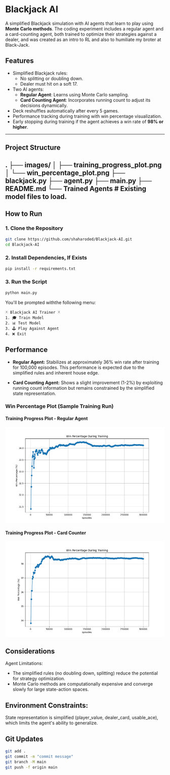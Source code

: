 # **Blackjack AI**

A simplified Blackjack simulation with AI agents that learn to play using **Monte Carlo methods**. The coding experiment includes a regular agent and a card-counting agent, both trained to optimize their strategies against a dealer, and was created as an intro to RL and also to humiliate my broter at Black-Jack.

## **Features**
- Simplified Blackjack rules:
  - No splitting or doubling down.
  - Dealer must hit on a soft 17.
- Two AI agents:
  - **Regular Agent**: Learns using Monte Carlo sampling.
  - **Card Counting Agent**: Incorporates running count to adjust its decisions dynamically.
- Deck reshuffles automatically after every 5 games.
- Performance tracking during training with win percentage visualization.
- Early stopping during training if the agent achieves a win rate of **98% or higher**.

---

## **Project Structure**
.
├── images/
│   ├── training_progress_plot.png
│   └── win_percentage_plot.png
├── blackjack.py
├── agent.py
├── main.py
├── README.md
└── Trained Agents        # Existing model files to load.
---

## **How to Run**

### **1. Clone the Repository**
```bash
git clone https://github.com/shaharoded/Blackjack-AI.git
cd Blackjack-AI
```

### **2. Install Dependencies, If Exists**

```bash
pip install -r requirements.txt
```

### **3. Run the Script**

```bash
python main.py
```

You'll be prompted withthe following menu:

```bash
🃏 Blackjack AI Trainer 🃏
1. 🎓 Train Model
2. 📊 Test Model
3. 🕹️ Play Against Agent
4. ❌ Exit
```

## Performance

- **Regular Agent:** Stabilizes at approximately 36% win rate after training for 100,000 episodes. This performance is expected due to the simplified rules and inherent house edge.

- **Card Counting Agent:** Shows a slight improvement (1-2%) by exploiting running count information but remains constrained by the simplified state representation.

### **Win Percentage Plot (Sample Training Run)**

#### **Training Progress Plot - Regular Agent**
![Training Progress Plot - Regular](Images/regular_agent.png)

#### **Training Progress Plot - Card Counter**
![Training Progress Plot - Card Counter](Images/card_counter_agent.png)


## Considerations
Agent Limitations:

 - The simplified rules (no doubling down, splitting) reduce the potential for strategy optimization.
 - Monte Carlo methods are computationally expensive and converge slowly for large state-action spaces.

## Environment Constraints:

State representation is simplified (player_value, dealer_card, usable_ace), which limits the agent's ability to generalize.

## Git Updates

```bash
git add .
git commit -m "commit message"
git branch -M main
git push -f origin main
```